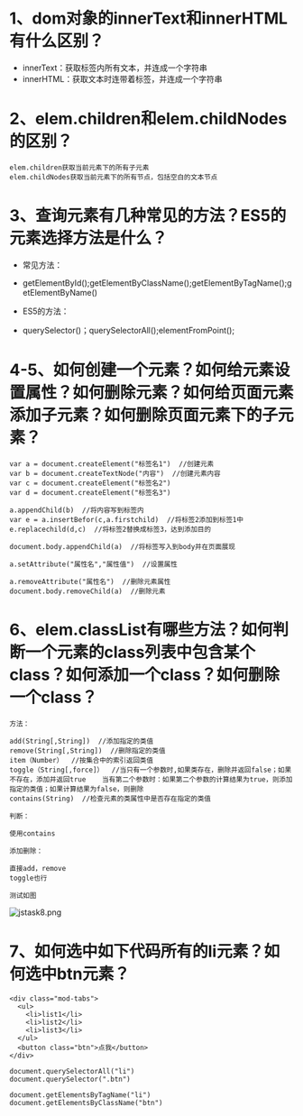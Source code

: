 # 1、dom对象的innerText和innerHTML有什么区别？

- innerText：获取标签内所有文本，并连成一个字符串
- innerHTML：获取文本时连带着标签，并连成一个字符串

# 2、elem.children和elem.childNodes的区别？

```
elem.children获取当前元素下的所有子元素
elem.childNodes获取当前元素下的所有节点，包括空白的文本节点
```

# 3、查询元素有几种常见的方法？ES5的元素选择方法是什么？

- 常见方法：
- getElementById();getElementByClassName();getElementByTagName();getElementByName()

- ES5的方法：
- querySelector()；querySelectorAll();elementFromPoint();

# 4-5、如何创建一个元素？如何给元素设置属性？如何删除元素？如何给页面元素添加子元素？如何删除页面元素下的子元素？

```
var a = document.createElement("标签名1")  //创建元素
var b = document.createTextNode("内容")  //创建元素内容
var c = document.createElement("标签名2")
var d = document.createElement("标签名3")

a.appendChild(b)  //将内容写到标签内
var e = a.insertBefor(c,a.firstchild)  //将标签2添加到标签1中
e.replacechild(d,c)  //将标签2替换成标签3，达到添加目的

document.body.appendChild(a)  //将标签写入到body并在页面展现

a.setAttribute("属性名","属性值")  //设置属性

a.removeAttribute("属性名")  //删除元素属性
document.body.removeChild(a)  //删除元素

```

# 6、elem.classList有哪些方法？如何判断一个元素的class列表中包含某个class？如何添加一个class？如何删除一个class？

```
方法：

add(String[,String])  //添加指定的类值
remove(String[,String])  //删除指定的类值
item（Number）  //按集合中的索引返回类值
toggle（String[,force]）  //当只有一个参数时,如果类存在，删除并返回false；如果不存在，添加并返回true    当有第二个参数时：如果第二个参数的计算结果为true，则添加指定的类值；如果计算结果为false，则删除
contains(String)  //检查元素的类属性中是否存在指定的类值

判断：

使用contains

添加删除：

直接add，remove
toggle也行

测试如图
```
![jstask8.png](http://upload-images.jianshu.io/upload_images/5430411-02c239746613912b.png?imageMogr2/auto-orient/strip%7CimageView2/2/w/1240)


# 7、如何选中如下代码所有的li元素？如何选中btn元素？
```
<div class="mod-tabs">
  <ul>
    <li>list1</li>
    <li>list2</li>
    <li>list3</li>
  </ul>
  <button class="btn">点我</button>
</div>
```

```
document.querySelectorAll("li")
document.querySelector(".btn")

document.getElementsByTagName("li")
document.getElementsByClassName("btn")
```